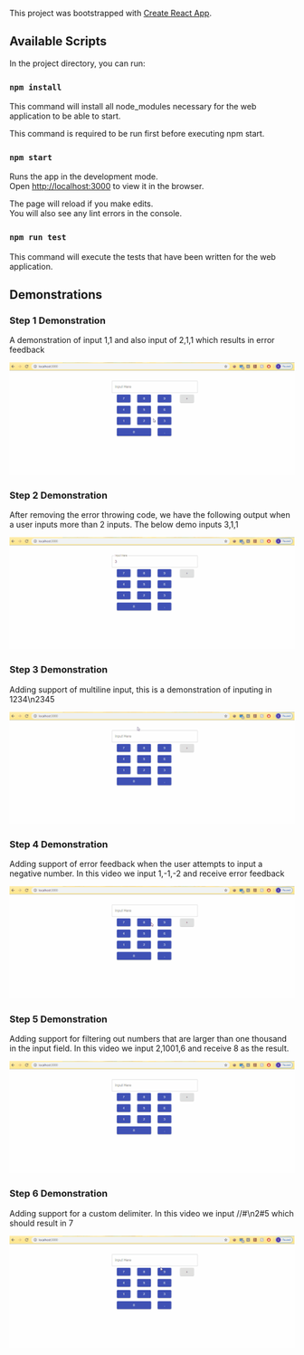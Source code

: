 This project was bootstrapped with [Create React App](https://github.com/facebook/create-react-app).

## Available Scripts

In the project directory, you can run:

### `npm install`
This command will install all node_modules necessary for the web application to be able to start.

This command is required to be run first before executing npm start.

### `npm start`

Runs the app in the development mode.<br />
Open [http://localhost:3000](http://localhost:3000) to view it in the browser.

The page will reload if you make edits.<br />
You will also see any lint errors in the console.

### `npm run test`

This command will execute the tests that have been written for the web application.

## Demonstrations

### Step 1 Demonstration
A demonstration of input 1,1 and also input of 2,1,1 which results in error feedback

![Demo of error message feedback](https://github.com/dillonreedy/R365_Calculator/blob/master/demo_gifs/error_feedback_demo.gif)

### Step 2 Demonstration
After removing the error throwing code, we have the following output when a user inputs more than 2 inputs.
The below demo inputs 3,1,1

![Demo of 3,1,1 input](https://github.com/dillonreedy/R365_Calculator/blob/master/demo_gifs/demo_multiple_input.gif)

### Step 3 Demonstration
Adding support of multiline input, this is a demonstration of inputing in 1234\n2345

![Demonstration of input 1234\n2345](https://github.com/dillonreedy/R365_Calculator/blob/master/demo_gifs/newline_support.gif)


### Step 4 Demonstration
Adding support of error feedback when the user attempts to input a negative number. In this video we input 1,-1,-2 and receive error feedback

![Demonstration of input 1,-1,-2](https://github.com/dillonreedy/R365_Calculator/blob/master/demo_gifs/negative_number_error_support.gif)

### Step 5 Demonstration
Adding support for filtering out numbers that are larger than one thousand in the input field. In this video we input 2,1001,6 and receive 8 as the result.

![Demonstration of input 2,1001,6](https://github.com/dillonreedy/R365_Calculator/blob/master/demo_gifs/filter_numbers_over_thousand.gif)

### Step 6 Demonstration
Adding support for a custom delimiter. In this video we input //#\n2#5 which should result in 7

![Demonstration of input //#\n2#5](https://github.com/dillonreedy/R365_Calculator/blob/master/demo_gifs/single_custom_delim.gif)
